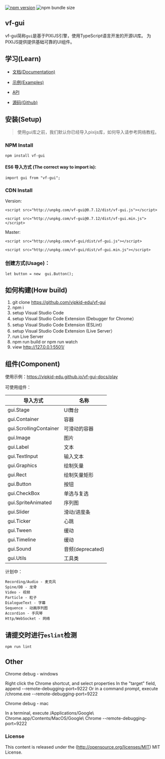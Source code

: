[![npm version](https://badge.fury.io/js/vf-gui.svg)](https://badge.fury.io/js/vf-gui)
![npm bundle size](https://img.shields.io/bundlephobia/minzip/vf-gui)

## vf-gui

vf-gui简称`gui`是基于PIXIJS引擎，使用TypeScript语言开发的开源UI库。 为PIXIJS提供提供基础可靠的UI组件。


## 学习(Learn) 


* [文档(Documentation)](https://vipkid-edu.github.io/vf-gui-docs/0.7.0/)

* [示例(Examples)](https://vipkid-edu.github.io/vf-gui-docs/play)

* [API](https://vipkid-edu.github.io/vf-gui-docs/0.7.0/globals.html)

* [源码(Github)](https://github.com/vipkid-edu/vf-gui/)


## 安装(Setup) 

>使用gui库之前，我们默认你已经导入pixijs库，如何导入请参考网络教程。

### NPM Install

    npm install vf-gui

#### ES6 导入方式 (The correct way to import is): 

    import gui from "vf-gui";

### CDN Install
    
Version:

    <script src="http://unpkg.com/vf-gui@0.7.12/dist/vf-gui.js"></script>
    
    <script src="http://unpkg.com/vf-gui@0.7.12/dist/vf-gui.min.js"></script>

Master:

    <script src="http://unpkg.com/vf-gui/dist/vf-gui.js"></script>

    <script src="http://unpkg.com/vf-gui/dist/vf-gui.min.js"></script>

### 创建方式(Usage)：

    let button = new  gui.Button();


## 如何构建(How build)

1. git clone https://github.com/vipkid-edu/vf-gui
1. npm i
1. setup Visual Studio Code
1. setup Visual Studio Code Extension (Debugger for Chrome）
1. setup Visual Studio Code Extension (ESLint）
1. setup Visual Studio Code Extension (Live Server）
1. run Live Server
1. npm run build or npm run watch
1. view http://127.0.0.1:5501/


## 组件(Component)

使用示例：https://vipkid-edu.github.io/vf-gui-docs/play

可使用组件：

| 导入方式    |      名称       |
|----------|-------------|
| gui.Stage |  UI舞台 |
| gui.Container | 容器 |
| gui.ScrollingContainer | 可滑动的容器 |
| gui.Image | 图片 |
| gui.Label | 文本 |
| gui.TextInput | 输入文本 |
| gui.Graphics | 绘制矢量 |
| gui.Rect | 绘制矢量矩形 |
| gui.Button | 按钮 |
| gui.CheckBox | 单选与复选 |
| gui.SpriteAnimated | 序列图 |
| gui.Slider | 滑动/进度条 |
| gui.Ticker | 心跳 |
| gui.Tween | 缓动 |
| gui.Timeline | 缓动 |
| gui.Sound | 音频(deprecated) |
| gui.Utils | 工具类 |


计划中：

    Recording/Audio - 麦克风
    Spine/DB - 龙骨
    Video - 视频
    Particle - 粒子
    DialogueText - 字幕
    Sequence - 动画序列图
    Accordion - 手风琴
    Http/WebSocket - 网络


## 请提交时进行`eslint`检测

    npm run lint


## Other

Chrome debug - windows

Right click the Chrome shortcut, and select properties
In the "target" field, append --remote-debugging-port=9222
Or in a command prompt, execute <path to chrome>/chrome.exe --remote-debugging-port=9222

Chrome debug - mac

In a terminal, execute /Applications/Google\ Chrome.app/Contents/MacOS/Google\ Chrome --remote-debugging-port=9222

### License

This content is released under the (http://opensource.org/licenses/MIT) MIT License.
